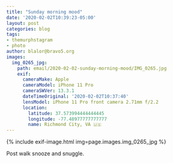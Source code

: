 ```yaml
---
title: "Sunday morning mood"
date: '2020-02-02T10:39:23-05:00'
layout: post
categories: blog
tags:
- themurphstagram
- photo
author: blalor@bravo5.org
images:
  img_0265_jpg:
    path: email/2020-02-02-sunday-morning-mood/IMG_0265.jpg
    exif:
      cameraMake: Apple
      cameraModel: iPhone 11 Pro
      cameraSWVer: 13.3.1
      dateTimeOriginal: '2020-02-02T10:37:40'
      lensModel: iPhone 11 Pro front camera 2.71mm f/2.2
      location:
        latitude: 37.573994444444445
        longitude: -77.48977777777777
        name: Richmond City, VA 🇺🇸
---
```


{% include exif-image.html img=page.images.img_0265_jpg %}


Post walk snooze and snuggle. 



